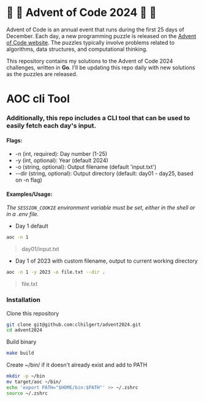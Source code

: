 # 🎄 🎁 Advent of Code 2024 🎁 🎄

Advent of Code is an annual event that runs during the first 25 days of December. Each day, a new programming puzzle is released on the [Advent of Code website](https://adventofcode.com/). The puzzles typically involve problems related to algorithms, data structures, and computational thinking.

This repository contains my solutions to the Advent of Code 2024 challenges, written in **Go**. I'll be updating this repo daily with new solutions as the puzzles are released.

# AOC cli Tool
### Additionally, this repo includes a CLI tool that can be used to easily fetch each day's input.
#### Flags:
- -n (int, required): Day number (1-25)
- -y (int, optional): Year (default 2024)
- -o (string, optional): Output filename (default 'input.txt')
- --dir (string, optional): Output directory (default: day01 - day25, based on -n flag)

#### Examples/Usage:
*The `SESSION_COOKIE` environment variable must be set, either in the shell or in a .env file.*
* Day 1 default
```sh
aoc -n 1
```
>day01/input.txt
* Day 1 of 2023 with custom filename, output to current working directory
```sh
aoc -n 1 -y 2023 -o file.txt --dir .
```
>file.txt

### Installation
Clone this repository
```sh
git clone git@github.com:clhilgert/advent2024.git
cd advent2024
```
Build binary
```sh
make build
```
Create ~/bin/ if it doesn't already exist and add to PATH
```sh
mkdir -p ~/bin
mv target/aoc ~/bin/
echo 'export PATH="$HOME/bin:$PATH"' >> ~/.zshrc
source ~/.zshrc
```